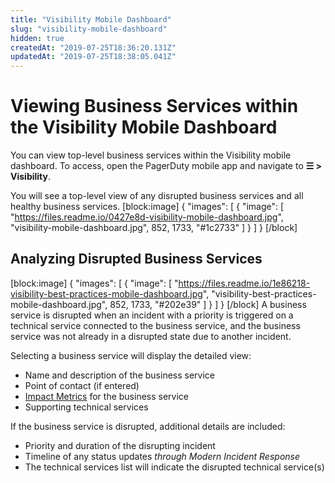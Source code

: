 ```yaml
---
title: "Visibility Mobile Dashboard"
slug: "visibility-mobile-dashboard"
hidden: true
createdAt: "2019-07-25T18:36:20.131Z"
updatedAt: "2019-07-25T18:38:05.041Z"
---
```

# Viewing Business Services within the Visibility Mobile Dashboard

You can view top-level business services within the Visibility mobile dashboard. To access, open the PagerDuty mobile app and navigate to **☰ > Visibility**.

You will see a top-level view of any disrupted business services and all healthy business services.
[block:image]
{
  "images": [
    {
      "image": [
        "https://files.readme.io/0427e8d-visibility-mobile-dashboard.jpg",
        "visibility-mobile-dashboard.jpg",
        852,
        1733,
        "#1c2733"
      ]
    }
  ]
}
[/block]
 ## Analyzing Disrupted Business Services
[block:image]
{
  "images": [
    {
      "image": [
        "https://files.readme.io/1e86218-visibility-best-practices-mobile-dashboard.jpg",
        "visibility-best-practices-mobile-dashboard.jpg",
        852,
        1733,
        "#202e39"
      ]
    }
  ]
}
[/block]
A business service is disrupted when an incident with a priority is triggered on a technical service connected to the business service, and the business service was not already in a disrupted state due to another incident. 

Selecting a business service will display the detailed view:

  * Name and description of the business service
  * Point of contact (if entered)
  * [Impact Metrics](doc:impact-metrics) for the business service
  * Supporting technical services

If the business service is disrupted, additional details are included:

* Priority and duration of the disrupting incident
* Timeline of any status updates *through Modern Incident Response*
* The technical services list will indicate the disrupted technical service(s)